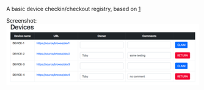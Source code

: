 A basic device checkin/checkout registry, based on [1](bugdb-haskell)

Screenshot:
![Basic screenshot](screenshot.png)


[1]: https://github.com/tismith/bugsdb-haskell
